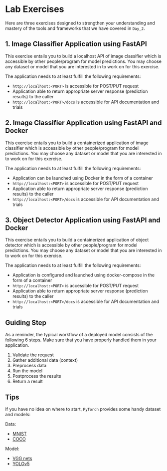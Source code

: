 # Lab Exercises

Here are three exercises designed to strengthen your understanding and mastery of the tools and frameworks that we have covered in `Day_2`.

## 1. Image Classifier Application using FastAPI

This exercise entails you to build a localhost API of image classifier which is accessible by other people/program for model predictions. You may choose any dataset or model that you are interested in to work on for this exercise. 

The application needs to at least fulfill the following requirements:
- `http://localhost:<PORT>` is accessible for POST/PUT request
- Application able to return appropriate server response (prediction results) to the caller
- `http://localhost:<PORT>/docs` is accessible for API documentation and trials

## 2. Image Classifier Application using FastAPI and Docker

This exercise entails you to build a containerized application of image classifier which is accessible by other people/program for model predictions. You may choose any dataset or model that you are interested in to work on for this exercise. 

The application needs to at least fulfill the following requirements:
- Application can be launched using Docker in the form of a container
- `http://localhost:<PORT>` is accessible for POST/PUT request
- Application able to return appropriate server response (prediction results) to the caller
- `http://localhost:<PORT>/docs` is accessible for API documentation and trials

## 3. Object Detector Application using FastAPI and Docker

This exercise entails you to build a containerized application of object detector which is accessible by other people/program for model predictions. You may choose any dataset or model that you are interested in to work on for this exercise. 

The application needs to at least fulfill the following requirements:
- Application is configured and launched using docker-compose in the form of a container
- `http://localhost:<PORT>` is accessible for POST/PUT request
- Application able to return appropriate server response (prediction results) to the caller
- `http://localhost:<PORT>/docs` is accessible for API documentation and trials

## Guiding Step

As a reminder, the typical workflow of a deployed model consists of the following 6 steps. Make sure that you have properly handled them in your application.

1. Validate the request
2. Gather additional data (context)
3. Preprocess data
4. Run the model
5. Postprocess the results
6. Return a result

## Tips

If you have no idea on where to start, `PyTorch` provides some handy dataset and models:

Data:
- [MNIST](https://pytorch.org/vision/stable/_modules/torchvision/datasets/mnist.html)
- [COCO](https://pytorch.org/vision/0.8/datasets.html#coco)

Model:
- [VGG nets](https://pytorch.org/hub/pytorch_vision_vgg/)
- [YOLOv5](https://pytorch.org/hub/ultralytics_yolov5/)

